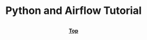 # <p align="center">Python and Airflow Tutorial</p>

##

**<p align="center"> [Top](#python-and-airflow-tutorial) </p>**

